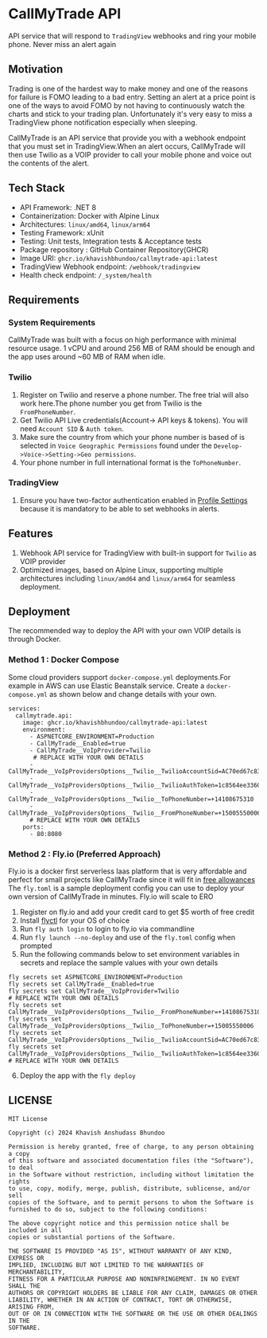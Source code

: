 # CallMyTrade API
API service that will respond to `TradingView` webhooks and ring your mobile phone. Never miss an alert again

## Motivation
Trading is one of the hardest way to make money and one of the reasons for failure is FOMO leading to a bad entry.
Setting an alert at a price point is one of the ways to avoid FOMO by not having to continuously watch the charts and 
stick to your trading plan. Unfortunately it's very easy to miss a TradingView 
phone notification especially when sleeping.

CallMyTrade is an API service that provide you with a webhook endpoint that you must set in TradingView.When an alert 
occurs, CallMyTrade will then use Twilio as a VOIP provider to call your mobile phone and voice out the contents of 
the alert.

## Tech Stack

- API Framework: .NET 8
- Containerization: Docker with Alpine Linux
- Architectures: `linux/amd64`, `linux/arm64`
- Testing Framework: xUnit 
- Testing: Unit tests, Integration tests & Acceptance tests
- Package repository : GitHub Container Repository(GHCR)
- Image URI: `ghcr.io/khavishbhundoo/callmytrade-api:latest`
- TradingView Webhook endpoint: `/webhook/tradingview`
- Health check endpoint: `/_system/health`

## Requirements

### System Requirements

CallMyTrade was built with a focus on high performance with minimal resource usage. 1 vCPU and around 256 MB of RAM should be enough and the app uses around ~60 MB of RAM when idle.

### Twilio
1. Register on Twilio and reserve a phone number. The free trial will also work here.The phone number you get from Twilio  is the `FromPhoneNumber`.
2. Get Twilio API Live credentials(Account-> API keys & tokens). You will need `Account SID` & `Auth token`. 
3. Make sure the country from which your phone number is based of is selected in `Voice Geographic Permissions` found under the `Develop->Voice->Setting->Geo permissions`.
4. Your phone number in full international format is the `ToPhoneNumber`.

### TradingView
1. Ensure you have two-factor authentication enabled in [Profile Settings](https://www.tradingview.com/u/#settings-profile) because it is mandatory to be able to set webhooks in alerts.

## Features

1. Webhook API service for TradingView with built-in support for `Twilio` as VOIP provider
2. Optimized images, based on Alpine Linux, supporting multiple architectures including `linux/amd64` and `linux/arm64` for seamless deployment.
 
## Deployment 
The recommended way to deploy the API with your own VOIP details is through Docker.

### Method 1 : Docker Compose
Some cloud providers support `docker-compose.yml` deployments.For example in AWS can use Elastic Beanstalk service. 
Create a `docker-compose.yml` as shown below and change details with your own.   
```
services:
  callmytrade.api:
    image: ghcr.io/khavishbhundoo/callmytrade-api:latest
    environment:
      - ASPNETCORE_ENVIRONMENT=Production
      - CallMyTrade__Enabled=true
      - CallMyTrade__VoIpProvider=Twilio
       # REPLACE WITH YOUR OWN DETAILS
      - CallMyTrade__VoIpProvidersOptions__Twilio__TwilioAccountSid=AC70ed67c830a959ef708f6167c1ac6edc
      - CallMyTrade__VoIpProvidersOptions__Twilio__TwilioAuthToken=1c8564ee33609cb1c845831f487e27ac
      - CallMyTrade__VoIpProvidersOptions__Twilio__ToPhoneNumber=+14108675310
      - CallMyTrade__VoIpProvidersOptions__Twilio__FromPhoneNumber=+15005550006
      # REPLACE WITH YOUR OWN DETAILS
    ports:
      - 80:8080
```
### Method 2 : Fly.io (Preferred Approach)

Fly.io is a docker first serverless  Iaas platform that is very affordable and perfect for small projects like CallMyTrade since it will fit in [free allowances](https://fly.io/docs/about/pricing/#free-allowances) 
The `fly.toml` is a sample deployment config you can use to deploy your own version of CallMyTrade in minutes. Fly.io will scale to ERO 

1. Register on fly.io and add your credit card to get $5 worth of free credit
2. Install [flyctl](https://fly.io/docs/hands-on/install-flyctl/) for your OS of choice
3. Run `fly auth login` to login to fly.io via commandline
4. Run `fly launch --no-deploy` and use of the `fly.toml` config when prompted
5. Run the following commands below to set environment variables in secrets and replace the sample values with your own details
```
fly secrets set ASPNETCORE_ENVIRONMENT=Production
fly secrets set CallMyTrade__Enabled=true
fly secrets set CallMyTrade__VoIpProvider=Twilio
# REPLACE WITH YOUR OWN DETAILS
fly secrets set CallMyTrade__VoIpProvidersOptions__Twilio__FromPhoneNumber=+14108675310
fly secrets set CallMyTrade__VoIpProvidersOptions__Twilio__ToPhoneNumber=+15005550006
fly secrets set CallMyTrade__VoIpProvidersOptions__Twilio__TwilioAccountSid=AC70ed67c830a959ef708f6167c1ac6edc
fly secrets set CallMyTrade__VoIpProvidersOptions__Twilio__TwilioAuthToken=1c8564ee33609cb1c845831f487e27ac
# REPLACE WITH YOUR OWN DETAILS
```
6. Deploy the app with the `fly deploy`

## LICENSE

```
MIT License

Copyright (c) 2024 Khavish Anshudass Bhundoo

Permission is hereby granted, free of charge, to any person obtaining a copy
of this software and associated documentation files (the "Software"), to deal
in the Software without restriction, including without limitation the rights
to use, copy, modify, merge, publish, distribute, sublicense, and/or sell
copies of the Software, and to permit persons to whom the Software is
furnished to do so, subject to the following conditions:

The above copyright notice and this permission notice shall be included in all
copies or substantial portions of the Software.

THE SOFTWARE IS PROVIDED "AS IS", WITHOUT WARRANTY OF ANY KIND, EXPRESS OR
IMPLIED, INCLUDING BUT NOT LIMITED TO THE WARRANTIES OF MERCHANTABILITY,
FITNESS FOR A PARTICULAR PURPOSE AND NONINFRINGEMENT. IN NO EVENT SHALL THE
AUTHORS OR COPYRIGHT HOLDERS BE LIABLE FOR ANY CLAIM, DAMAGES OR OTHER
LIABILITY, WHETHER IN AN ACTION OF CONTRACT, TORT OR OTHERWISE, ARISING FROM,
OUT OF OR IN CONNECTION WITH THE SOFTWARE OR THE USE OR OTHER DEALINGS IN THE
SOFTWARE.
```
